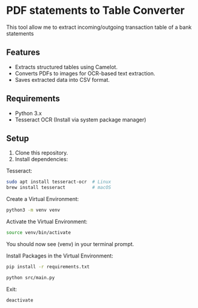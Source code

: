 # PDF statements to Table Converter

This tool allow me to extract incoming/outgoing transaction table of a bank statements

## Features
- Extracts structured tables using Camelot.
- Converts PDFs to images for OCR-based text extraction.
- Saves extracted data into CSV format.

## Requirements
- Python 3.x
- Tesseract OCR (Install via system package manager)

## Setup
1. Clone this repository.
2. Install dependencies:


Tesseract:
```bash
sudo apt install tesseract-ocr  # Linux
brew install tesseract          # macOS
```

Create a Virtual Environment:

```bash
python3 -m venv venv
```

Activate the Virtual Environment:
```bash
source venv/bin/activate
```
You should now see (venv) in your terminal prompt.


Install Packages in the Virtual Environment:

```bash
pip install -r requirements.txt
```


```bash
python src/main.py
```

Exit:

```bash
deactivate
```